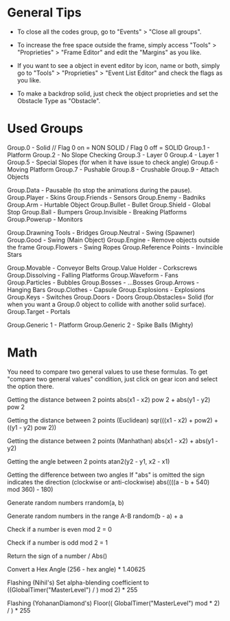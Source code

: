 # General Tips #

- To close all the codes group, go to "Events" > "Close all groups".

- To increase the free space outside the frame, simply access "Tools" > "Proprieties" > "Frame Editor" and edit the "Margins" as you like.

- If you want to see a object in event editor by icon, name or both, simply go to "Tools" > "Proprieties" > "Event List Editor" and check the flags as you like.

- To make a backdrop solid, just check the object proprieties and set the Obstacle Type as "Obstacle".

# Used Groups #

Group.0 - Solid // Flag 0 on = NON SOLID / Flag 0 off = SOLID
Group.1 - Platform
Group.2 - No Slope Checking
Group.3 - Layer 0
Group.4 - Layer 1
Group.5 - Special Slopes (for when it have issue to check angle)
Group.6 - Moving Platform
Group.7 - Pushable
Group.8 - Crushable
Group.9 - Attach Objects

Group.Data - Pausable (to stop the animations during the pause).
Group.Player - Skins
Group.Friends - Sensors
Group.Enemy - Badniks
Group.Arm - Hurtable Object
Group.Bullet - Bullet
Group.Shield - Global Stop
Group.Ball - Bumpers
Group.Invisible - Breaking Platforms
Group.Powerup - Monitors

Group.Drawning Tools - Bridges
Group.Neutral - Swing (Spawner)
Group.Good - Swing (Main Object)
Group.Engine - Remove objects outside the frame
Group.Flowers - Swing Ropes
Group.Reference Points - Invincible Stars

Group.Movable - Conveyor Belts
Group.Value Holder - Corkscrews
Group.Dissolving - Falling Platforms
Group.Waveform - Fans
Group.Particles - Bubbles
Group.Bosses - ...Bosses
Group.Arrows - Hanging Bars
Group.Clothes - Capsule
Group.Explosions - Explosions
Group.Keys - Switches
Group.Doors - Doors
Group.Obstacles= Solid 
(for when you want a Group.0 object to collide with another solid surface).
Group.Target - Portals

Group.Generic 1 - Platform
Group.Generic 2 - Spike Balls (Mighty)

# Math #

You need to compare two general values to use these formulas. 
To get "compare two general values" condition, just click on gear icon and select the option there.

Getting the distance between 2 points
abs(x1 - x2) pow 2 + abs(y1 - y2) pow 2

Getting the distance between 2 points (Euclidean)
sqr(((x1 - x2) + pow2) + ((y1 - y2) pow 2))

Getting the distance between 2 points (Manhathan)
abs(x1 - x2) + abs(y1 - y2)

Getting the angle between 2 points
atan2(y2 - y1, x2 - x1)

Getting the difference between two angles
If "abs" is omitted the sign indicates the direction (clockwise or anti-clockwise)
abs((((a - b + 540) mod 360) - 180)

Generate random numbers
rrandom(a, b)

Generate random numbers in the range A-B
random(b - a) + a

Check if a number is even
<Number> mod 2 = 0


Check if a number is odd
<Number> mod 2 = 1


Return the sign of a number
<Number> / Abs(<Number>)


Convert a Hex Angle
(256 - hex angle) * 1.40625

Flashing (Nihil's)
Set alpha-blending coefficient to ((GlobalTimer("MasterLevel") / <flash cycle duration> ) mod 2) * 255

Flashing (YohananDiamond's)
Floor(( GlobalTimer("MasterLevel")  mod <flash cycle duration> * 2) / <flash cycle duration>) * 255
